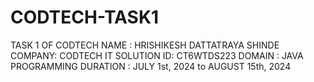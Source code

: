 # CODTECH-TASK1
TASK 1 OF CODTECH
NAME : HRISHIKESH DATTATRAYA SHINDE 
COMPANY: CODTECH IT SOLUTION 
ID: CT6WTDS223
DOMAIN : JAVA PROGRAMMING 
DURATION : JULY 1st, 2024 to AUGUST 15th, 2024
